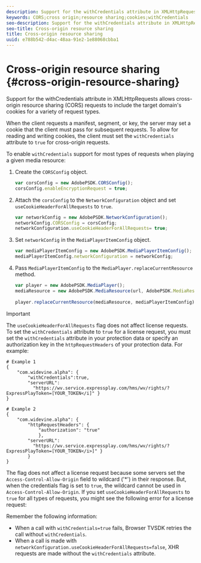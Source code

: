 ```yaml
---
description: Support for the withCredentials attribute in XMLHttpRequests allows cross-origin resource sharing (CORS) requests to include the target domain's cookies for a variety of request types.
keywords: CORS;cross origin;resource sharing;cookies;withCredentials
seo-description: Support for the withCredentials attribute in XMLHttpRequests allows cross-origin resource sharing (CORS) requests to include the target domain's cookies for a variety of request types.
seo-title: Cross-origin resource sharing
title: Cross-origin resource sharing
uuid: e788b542-d4ac-48aa-91e2-1e88068cbba1
---
```


# Cross-origin resource sharing {#cross-origin-resource-sharing}

Support for the withCredentials attribute in XMLHttpRequests allows cross-origin resource sharing (CORS) requests to include the target domain's cookies for a variety of request types.

When the client requests a manifest, segment, or key, the server may set a cookie that the client must pass for subsequent requests. To allow for reading and writing cookies, the client must set the `withCredentials` attribute to `true` for cross-origin requests.

To enable `withCredentials` support for most types of requests when playing a given media resource: 

1. Create the `CORSConfig` object.

   ```js
   var corsConfig = new AdobePSDK.CORSConfig();  
   corsConfig.enableEncryptionRequest = true; 
   ```

1. Attach the `corsConfig` to the `NetworkConfiguration` object and set `useCookieHeaderForAllRequests` to `true`.

   ```js
   var networkConfig = new AdobePSDK.NetworkConfiguration();  
   networkConfig.CORSConfig = corsConfig; 
   networkConfiguration.useCookieHeaderForAllRequests= true;
   ```

1. Set `networkConfig` in the `MediaPlayerItemConfig` object.

   ```js
   var mediaPlayerItemConfig = new AdobePSDK.MediaPlayerItemConfig();  
   mediaPlayerItemConfig.networkConfiguration = networkConfig; 
   ```

1. Pass `MediaPlayerItemConfig` to the `MediaPlayer.replaceCurrentResource` method.

   ```js
   var player = new AdobePSDK.MediaPlayer(); 
   mediaResource = new AdobePSDK.MediaResource(url, AdobePSDK.MediaResourceType.HLS);  
    
   player.replaceCurrentResource(mediaResource, mediaPlayerItemConfig);  
   
   ```

>[!IMPORTANT]
>
>The `useCookieHeaderForAllRequests` flag does not affect license requests. To set the `withCredentials` attribute to `true` for a license request, you must set the `withCredentials` attribute in your protection data or specify an authorization key in the `httpRequestHeaders` of your protection data. For example: 

```
# Example 1 
{ 
    "com.widevine.alpha": {  
        "withCredentials":true,  
        "serverURL":  
          "https://wv.service.expressplay.com/hms/wv/rights/?ExpressPlayToken=[YOUR_TOKEN</i]" } 
} 
 
# Example 2 
{ 
    "com.widevine.alpha": { 
        "httpRequestHeaders": {  
            "authorization": "true"  
            }, 
        "serverURL":  
          "https://wv.service.expressplay.com/hms/wv/rights/?ExpressPlayToken=[YOUR_TOKEN</i>]" }
        } 
}
```

The flag does not affect a license request because some servers set the `Access-Control-Allow-Origin` field to wildcard ('&#42;') in their response. But, when the credentials flag is set to `true`, the wildcard cannot be used in `Access-Control-Allow-Origin`. If you set `useCookieHeaderForAllRequests` to `true` for all types of requests, you might see the following error for a license request:  

Remember the following information:

* When a call with `withCredentials=true` fails, Browser TVSDK retries the call without `withCredentials`.
* When a call is made with `networkConfiguration.useCookieHeaderForAllRequests=false`, XHR requests are made without the `withCredentials` attribute.